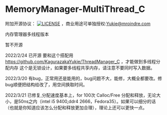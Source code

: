# MemoryManager-MultiThread_C

附加开源协议：
[![LICENSE](https://img.shields.io/badge/license-Anti%20996-blue.svg)](https://github.com/KagurazakaYukie/996-1.5/blob/master/996%E8%AE%B8%E5%8F%AF%E8%AF%81)
，商业用途可单独授权:Yukie@mroindre.com

内存管理器多线程版本

暂不开源

2022/2/24
已开源 要和这个搭配用  https://github.com/KagurazakaYukie/ThreadManager_C  ，才能做到多线程分配内存
这个是无锁设计，如果要多线程共享内存，请注意不要同时写入数据。

2022/3/20
有bug，正常用还是能用的，bug问题不大，能修，大概全都要改。修bug顺便把结构给改了，用空间换取时间。

2022/3/21
已修复,分配速度基本上，for 100次 Calloc/Free 分配和释放，无论大小，是50ns之内（intel i5 9400,ddr4 2666，Fedora35）。如果可以细分的话（也就是你知道应该怎么分配和释放更加合理），理论上还可以更快一点。
